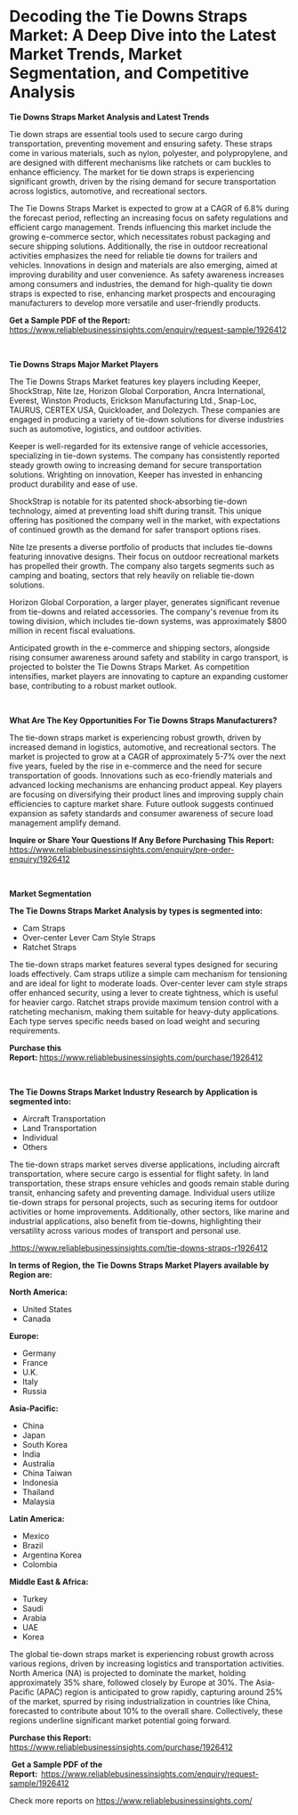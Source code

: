 <p><h1>Decoding the Tie Downs Straps Market: A Deep Dive into the Latest Market Trends, Market Segmentation, and Competitive Analysis</h1></p><p><strong>Tie Downs Straps Market Analysis and Latest Trends</strong></p>
<p><p>Tie down straps are essential tools used to secure cargo during transportation, preventing movement and ensuring safety. These straps come in various materials, such as nylon, polyester, and polypropylene, and are designed with different mechanisms like ratchets or cam buckles to enhance efficiency. The market for tie down straps is experiencing significant growth, driven by the rising demand for secure transportation across logistics, automotive, and recreational sectors.</p><p>The Tie Downs Straps Market is expected to grow at a CAGR of 6.8% during the forecast period, reflecting an increasing focus on safety regulations and efficient cargo management. Trends influencing this market include the growing e-commerce sector, which necessitates robust packaging and secure shipping solutions. Additionally, the rise in outdoor recreational activities emphasizes the need for reliable tie downs for trailers and vehicles. Innovations in design and materials are also emerging, aimed at improving durability and user convenience. As safety awareness increases among consumers and industries, the demand for high-quality tie down straps is expected to rise, enhancing market prospects and encouraging manufacturers to develop more versatile and user-friendly products.</p></p>
<p><strong>Get a Sample PDF of the Report:&nbsp;</strong> <a href="https://www.reliablebusinessinsights.com/enquiry/request-sample/1926412?utm_campaign=2296&utm_medium=2&utm_source=Github&utm_content=ia&utm_term=28032025&utm_id=tie-downs-straps">https://www.reliablebusinessinsights.com/enquiry/request-sample/1926412</a></p>
<p>&nbsp;</p>
<p><strong>Tie Downs Straps Major Market Players</strong></p>
<p><p>The Tie Downs Straps Market features key players including Keeper, ShockStrap, Nite Ize, Horizon Global Corporation, Ancra International, Everest, Winston Products, Erickson Manufacturing Ltd., Snap-Loc, TAURUS, CERTEX USA, Quickloader, and Dolezych. These companies are engaged in producing a variety of tie-down solutions for diverse industries such as automotive, logistics, and outdoor activities.</p><p>Keeper is well-regarded for its extensive range of vehicle accessories, specializing in tie-down systems. The company has consistently reported steady growth owing to increasing demand for secure transportation solutions. Wrighting on innovation, Keeper has invested in enhancing product durability and ease of use.</p><p>ShockStrap is notable for its patented shock-absorbing tie-down technology, aimed at preventing load shift during transit. This unique offering has positioned the company well in the market, with expectations of continued growth as the demand for safer transport options rises.</p><p>Nite Ize presents a diverse portfolio of products that includes tie-downs featuring innovative designs. Their focus on outdoor recreational markets has propelled their growth. The company also targets segments such as camping and boating, sectors that rely heavily on reliable tie-down solutions.</p><p>Horizon Global Corporation, a larger player, generates significant revenue from tie-downs and related accessories. The company's revenue from its towing division, which includes tie-down systems, was approximately $800 million in recent fiscal evaluations.</p><p>Anticipated growth in the e-commerce and shipping sectors, alongside rising consumer awareness around safety and stability in cargo transport, is projected to bolster the Tie Downs Straps Market. As competition intensifies, market players are innovating to capture an expanding customer base, contributing to a robust market outlook.</p></p>
<p>&nbsp;</p>
<p><strong>What Are The Key Opportunities For Tie Downs Straps Manufacturers?</strong></p>
<p><p>The tie-down straps market is experiencing robust growth, driven by increased demand in logistics, automotive, and recreational sectors. The market is projected to grow at a CAGR of approximately 5-7% over the next five years, fueled by the rise in e-commerce and the need for secure transportation of goods. Innovations such as eco-friendly materials and advanced locking mechanisms are enhancing product appeal. Key players are focusing on diversifying their product lines and improving supply chain efficiencies to capture market share. Future outlook suggests continued expansion as safety standards and consumer awareness of secure load management amplify demand.</p></p>
<p><strong>Inquire or Share Your Questions If Any Before Purchasing This Report:</strong> <a href="https://www.reliablebusinessinsights.com/enquiry/pre-order-enquiry/1926412?utm_campaign=2296&utm_medium=2&utm_source=Github&utm_content=ia&utm_term=28032025&utm_id=tie-downs-straps">https://www.reliablebusinessinsights.com/enquiry/pre-order-enquiry/1926412</a></p>
<p>&nbsp;</p>
<p><strong>Market Segmentation</strong></p>
<p><strong>The Tie Downs Straps Market Analysis by types is segmented into:</strong></p>
<p><ul><li>Cam Straps</li><li>Over-center Lever Cam Style Straps</li><li>Ratchet Straps</li></ul></p>
<p><p>The tie-down straps market features several types designed for securing loads effectively. Cam straps utilize a simple cam mechanism for tensioning and are ideal for light to moderate loads. Over-center lever cam style straps offer enhanced security, using a lever to create tightness, which is useful for heavier cargo. Ratchet straps provide maximum tension control with a ratcheting mechanism, making them suitable for heavy-duty applications. Each type serves specific needs based on load weight and securing requirements.</p></p>
<p><strong>Purchase this Report:&nbsp;</strong><a href="https://www.reliablebusinessinsights.com/purchase/1926412?utm_campaign=2296&utm_medium=2&utm_source=Github&utm_content=ia&utm_term=28032025&utm_id=tie-downs-straps">https://www.reliablebusinessinsights.com/purchase/1926412</a></p>
<p>&nbsp;</p>
<p><strong>The Tie Downs Straps Market Industry Research by Application is segmented into:</strong></p>
<p><ul><li>Aircraft Transportation</li><li>Land Transportation</li><li>Individual</li><li>Others</li></ul></p>
<p><p>The tie-down straps market serves diverse applications, including aircraft transportation, where secure cargo is essential for flight safety. In land transportation, these straps ensure vehicles and goods remain stable during transit, enhancing safety and preventing damage. Individual users utilize tie-down straps for personal projects, such as securing items for outdoor activities or home improvements. Additionally, other sectors, like marine and industrial applications, also benefit from tie-downs, highlighting their versatility across various modes of transport and personal use.</p></p>
<p><a href="https://www.reliablebusinessinsights.com/tie-downs-straps-r1926412?utm_campaign=2296&utm_medium=2&utm_source=Github&utm_content=ia&utm_term=28032025&utm_id=tie-downs-straps">&nbsp;https://www.reliablebusinessinsights.com/tie-downs-straps-r1926412</a></p>
<p><strong>In terms of Region, the Tie Downs Straps Market Players available by Region are:</strong></p>
<p>
    <p> <strong> North America: </strong>
        <ul>
            <li>United States</li>
            <li>Canada</li>
        </ul>
        </p> 
    <p> <strong> Europe: </strong>
        <ul>
            <li>Germany</li>
            <li>France</li>
            <li>U.K.</li>
            <li>Italy</li>
            <li>Russia</li>
        </ul>
        </p> 
    <p> <strong> Asia-Pacific: </strong>
        <ul>
            <li>China</li>
            <li>Japan</li>
            <li>South Korea</li>
            <li>India</li>
            <li>Australia</li>
            <li>China Taiwan</li>
            <li>Indonesia</li>
            <li>Thailand</li>
            <li>Malaysia</li>
        </ul>
        </p> 
    <p> <strong> Latin America: </strong>
        <ul>
            <li>Mexico</li>
            <li>Brazil</li>
            <li>Argentina Korea</li>
            <li>Colombia</li>
        </ul>
        </p> 
    <p> <strong> Middle East & Africa: </strong>
        <ul>
            <li>Turkey</li>
            <li>Saudi</li>
            <li>Arabia</li>
            <li>UAE</li>
            <li>Korea</li>
        </ul>
    </p>
    </p>
<p><p>The global tie-down straps market is experiencing robust growth across various regions, driven by increasing logistics and transportation activities. North America (NA) is projected to dominate the market, holding approximately 35% share, followed closely by Europe at 30%. The Asia-Pacific (APAC) region is anticipated to grow rapidly, capturing around 25% of the market, spurred by rising industrialization in countries like China, forecasted to contribute about 10% to the overall share. Collectively, these regions underline significant market potential going forward.</p></p>
<p><strong>Purchase this Report: </strong><a href="https://www.reliablebusinessinsights.com/purchase/1926412?utm_campaign=2296&utm_medium=2&utm_source=Github&utm_content=ia&utm_term=28032025&utm_id=tie-downs-straps">https://www.reliablebusinessinsights.com/purchase/1926412</a></p>
<p>&nbsp;<strong>Get a Sample PDF of the Report:&nbsp;&nbsp;</strong><a href="https://www.reliablebusinessinsights.com/enquiry/request-sample/1926412?utm_campaign=2296&utm_medium=2&utm_source=Github&utm_content=ia&utm_term=28032025&utm_id=tie-downs-straps">https://www.reliablebusinessinsights.com/enquiry/request-sample/1926412</a></p>
<p><strong></strong></p>
<p>Check more reports on <a href="https://www.reliablebusinessinsights.com/?utm_campaign=2296&utm_medium=2&utm_source=Github&utm_content=ia&utm_term=28032025&utm_id=tie-downs-straps">https://www.reliablebusinessinsights.com/</a></p>